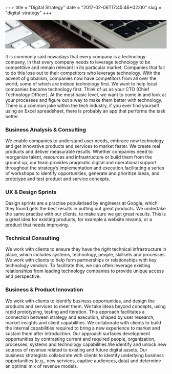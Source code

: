 +++
title = "Digital Strategy"
date = "2017-02-06T17:45:46+02:00"
slug = "digital-strategy"
+++

<p class='service-img' markdown='1'>
<img src="/img/banners/banner-1.jpg" alt="Web and Mobile">
</p>

It is commonly said nowadays that every company is a technology company, in that every company needs to leverage
technology to be competitive and remain relevant in its particular market. Companies that fail to do this lose out
to their competitors who leverage technology. With the advent of globalism, companies now have competitors from all
over the world, some of which are indeed technology first. We want to help local companies become technology first. Think
of us as your CTO (Chief Technology Officer). At the most basic level, we want to come in and look at your processes
and figure out a way to make them better with technology. There is a common joke within the tech industry, if you ever find yourself using an Excel spreadsheet, there is probably an app that performs the task better.

### Business Analysis & Consulting
We enable companies to understand user needs, embrace new technology and get innovative products and services to market faster. We create real products and deliver measurable results. Whether companies need to reorganize talent, resources and infrastructure or build them from the ground up, our team provides pragmatic digital and operational support throughout the strategy’s implementation and execution.facilitating a series of workshops to identify opportunities, generate and prioritize ideas, and prototype and test product and service concepts.

### UX & Design Sprints
Design sprints are a practise popularised by engineers at Google, which they found gets the best results in putting out great products.
We undertake the same practise with our clients, to make sure we get great results. This is a great idea for
existing products, for example a website revamp, or a product that needs improving.

### Technical Consulting
We work with clients to ensure they have the right technical infrastructure in place, which includes systems, technology, people, skillsets and processes. We work with clients to help form partnerships or relationships with key technology vendors. To facilitate this, we can often leverage existing relationships from leading technology companies to provide unique access and perspective.

### Business & Product Innovation
We work with clients to identify business opportunities, and design the products and services to meet them. We take ideas beyond concepts, using rapid prototyping, testing and iteration. This approach facilitates a connection between strategy and execution, shaped by user research, market insights and client capabilities. We collaborate with clients to build the internal capabilities required to bring a new experience to market and sustain them after introduction. Our approach surfaces development opportunities by contrasting current and required people, organization, processes, systems and technology capabilities.We identify and unlock new sources of revenue related to existing and future digital assets. Our business strategists collaborate with clients to identify underlying business opportunities (e.g., new services, captive audiences, data) and determine an optimal mix of revenue models.
